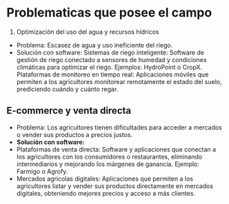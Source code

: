 # Problematicas que posee el campo

1. Optimización del uso del agua y recursos hídricos
* Problema: Escasez de agua y uso ineficiente del riego.
 * Solución con software:
Sistemas de riego inteligente: Software de gestión de riego conectado a sensores de humedad y condiciones climáticas para optimizar el riego. Ejemplos: HydroPoint o CropX.
Plataformas de monitoreo en tiempo real: Aplicaciones móviles que permiten a los agricultores monitorear remotamente el estado del suelo, prediciendo cuándo y cuánto regar.

## E-commerce y venta directa

 * Problema: Los agricultores tienen dificultades para acceder a mercados o vender sus productos a precios justos.
 * <b>Solución con software:</b>
 * Plataformas de venta directa: Software y aplicaciones que conectan a los agricultores con los consumidores o restaurantes, eliminando intermediarios y mejorando los márgenes de ganancia. Ejemplo: Farmigo o Agrofy.
* Mercados agrícolas digitales: Aplicaciones que permiten a los agricultores listar y vender sus productos directamente en mercados digitales, obteniendo mejores precios y acceso a más clientes.